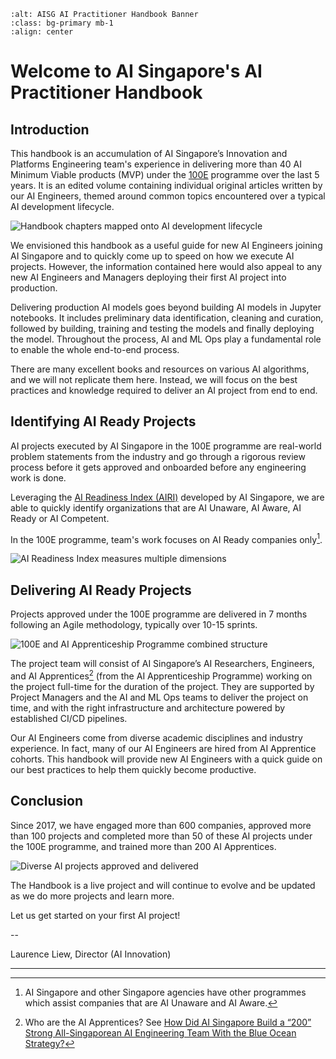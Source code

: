 ```{image} ./assets/images/logos/aisg-ai-practitioner-handbook-banner.png
:alt: AISG AI Practitioner Handbook Banner
:class: bg-primary mb-1
:align: center
```
# Welcome to AI Singapore's AI Practitioner Handbook

## Introduction

This handbook is an accumulation of AI Singapore’s Innovation and Platforms Engineering team's experience in delivering more than 40 AI Minimum Viable products (MVP) under the [100E](https://www.aisingapore.org/innovation/100e) programme over the last 5 years.  It is an edited volume containing individual original articles written by our AI Engineers, themed around common topics encountered over a typical AI development lifecycle.

![Handbook chapters mapped onto AI development lifecycle](assets/images/diagrams/chapters_ml_lifecycle.png)

We envisioned this handbook as a useful guide for new AI Engineers joining AI Singapore and to quickly come up to speed on how we execute AI projects. However, the information contained here would also appeal to any new AI Engineers and Managers deploying their first AI project into production.

Delivering production AI models goes beyond building AI models in Jupyter notebooks. It includes preliminary data identification, cleaning and curation, followed by building, training and testing the models and finally deploying the model. Throughout the process, AI and ML Ops play a fundamental role to enable the whole end-to-end process. 

There are many excellent books and resources on various AI algorithms, and we will not replicate them here. Instead, we will focus on the best practices and knowledge required to deliver an AI project from end to end.


## Identifying AI Ready Projects
AI projects executed by AI Singapore in the 100E programme are real-world problem statements from the industry and go through a rigorous review process before it gets approved and onboarded before any engineering work is done.

Leveraging the [AI Readiness Index (AIRI)](https://www.aisingapore.org/innovation/airi) developed by AI Singapore, we are able to quickly identify organizations that are AI Unaware, AI Aware, AI Ready or AI Competent. 

In the 100E programme, team's work focuses on AI Ready companies only[^1]. 


![AI Readiness Index measures multiple dimensions](assets/images/diagrams/airi.png)


## Delivering AI Ready Projects

Projects approved under the 100E programme are delivered in 7 months following an Agile methodology, typically over 10-15 sprints.

![100E and AI Apprenticeship Programme combined structure](assets/images/diagrams/100e_aiap.png "100E and AI Apprenticeship Programme combined structure")

The project team will consist of AI Singapore’s AI Researchers, Engineers, and AI Apprentices[^2] (from the AI Apprenticeship Programme) working on the project full-time for the duration of the project. They are supported by Project Managers and the AI and ML Ops teams to deliver the project on time, and with the right infrastructure and architecture powered by established CI/CD pipelines.

Our AI Engineers come from diverse academic disciplines and industry experience. In fact, many of our AI Engineers are hired from AI Apprentice cohorts. This handbook will provide new AI Engineers with a quick guide on our best practices to help them quickly become productive.

## Conclusion

Since 2017, we have engaged more than 600 companies, approved more than 100 projects and completed more than 50 of these AI projects under the 100E programme, and trained more than 200 AI Apprentices.

![Diverse AI projects approved and delivered](assets/images/diagrams/diverse_ai_projects.png)

The Handbook is a live project and will continue to evolve and be updated as we do more projects and learn more.

Let us get started on your first AI project!

--

Laurence Liew, Director (AI Innovation)

---

[^1]: AI Singapore and other Singapore agencies have other programmes which assist companies that are AI Unaware and AI Aware.  
[^2]: Who are the AI Apprentices? See [How Did AI Singapore Build a “200” Strong All-Singaporean AI Engineering Team With the Blue Ocean Strategy?](https://epoch.aisingapore.org/2021/04/how-did-ai-singapore-build-a-200-strong-ai-engineering-team-with-the-blue-ocean-strategy/)